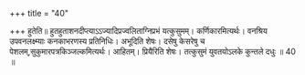 +++
title = "40"

+++
हुतेति॥ हुतहुताशनदीप्त्याऽऽज्यादिप्रज्वलिताग्निप्रभं यत्कुसुमम्। कर्णिकारमित्यर्थः। वनश्रिय उपवनलक्ष्म्याः कनकाभरणस्य प्रतिनिधिः। अभूदिति शेषः। दसेषु केसरेषु च पेशलम्,सुकुमारपत्रकिञ्जल्कमित्यर्थः। आहितम्। प्रियैरिति शेषः। तत्कुसुमं युवतयोऽलके कुन्तले दधुः ॥ 40 ॥